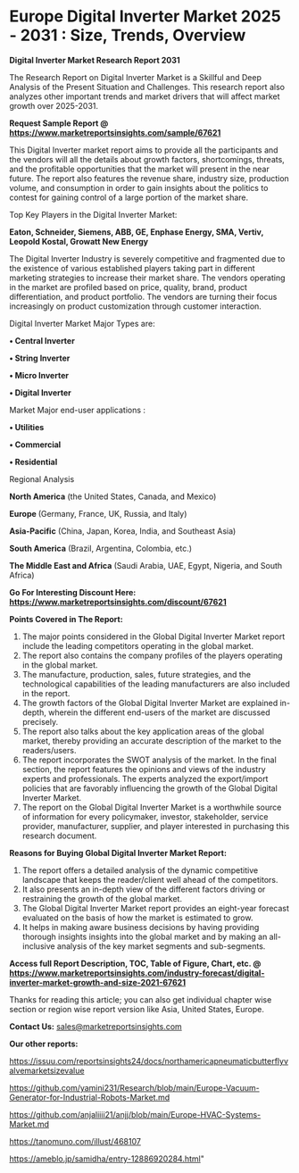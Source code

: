 # Europe Digital Inverter Market 2025 - 2031 : Size, Trends, Overview

<strong>Digital Inverter Market Research Report 2031</strong>

The Research Report on Digital Inverter Market is a Skillful and Deep Analysis of the Present Situation and Challenges. This research report also analyzes other important trends and market drivers that will affect market growth over 2025-2031.

<strong>Request Sample Report @ <a href=https://www.marketreportsinsights.com/sample/67621>https://www.marketreportsinsights.com/sample/67621</a></strong>

This Digital Inverter market report aims to provide all the participants and the vendors will all the details about growth factors, shortcomings, threats, and the profitable opportunities that the market will present in the near future. The report also features the revenue share, industry size, production volume, and consumption in order to gain insights about the politics to contest for gaining control of a large portion of the market share.

Top Key Players in the Digital Inverter Market:

<strong>Eaton, Schneider, Siemens, ABB, GE, Enphase Energy, SMA, Vertiv, Leopold Kostal, Growatt New Energy</strong>

The Digital Inverter Industry is severely competitive and fragmented due to the existence of various established players taking part in different marketing strategies to increase their market share. The vendors operating in the market are profiled based on price, quality, brand, product differentiation, and product portfolio. The vendors are turning their focus increasingly on product customization through customer interaction.

Digital Inverter Market Major Types are:

<strong>• Central Inverter

• String Inverter

• Micro Inverter

• Digital Inverter</strong>

Market Major end-user applications :

<strong>• Utilities

• Commercial

• Residential</strong>

Regional Analysis

</u><strong><b>North America</b></strong> (the United States, Canada, and Mexico)

<strong><b>Europe </b></strong>(Germany, France, UK, Russia, and Italy)

<strong><b>Asia-Pacific</b></strong> (China, Japan, Korea, India, and Southeast Asia)

<strong><b>South America</b></strong> (Brazil, Argentina, Colombia, etc.)

<strong><b>The Middle East and Africa</b></strong> (Saudi Arabia, UAE, Egypt, Nigeria, and South Africa)

<strong>Go For Interesting Discount Here: <a href=https://www.marketreportsinsights.com/discount/67621>https://www.marketreportsinsights.com/discount/67621</a></strong>

<strong>Points Covered in The Report:</strong>
<ol>
  <li>The major points considered in the Global Digital Inverter Market report include the leading competitors operating in the global market.</li>
  <li>The report also contains the company profiles of the players operating in the global market.</li>
  <li>The manufacture, production, sales, future strategies, and the technological capabilities of the leading manufacturers are also included in the report.</li>
  <li>The growth factors of the Global Digital Inverter Market are explained in-depth, wherein the different end-users of the market are discussed precisely.</li>
  <li>The report also talks about the key application areas of the global market, thereby providing an accurate description of the market to the readers/users.</li>
  <li>The report incorporates the SWOT analysis of the market. In the final section, the report features the opinions and views of the industry experts and professionals. The experts analyzed the export/import policies that are favorably influencing the growth of the Global Digital Inverter Market.</li>
  <li>The report on the Global Digital Inverter Market is a worthwhile source of information for every policymaker, investor, stakeholder, service provider, manufacturer, supplier, and player interested in purchasing this research document.</li>
</ol>
<strong>Reasons for Buying Global Digital Inverter Market Report:</strong>

<ol>
  <li>The report offers a detailed analysis of the dynamic competitive landscape that keeps the reader/client well ahead of the competitors.</li>
  <li>It also presents an in-depth view of the different factors driving or restraining the growth of the global market.</li>
  <li>The Global Digital Inverter Market report provides an eight-year forecast evaluated on the basis of how the market is estimated to grow.</li>
  <li>It helps in making aware business decisions by having providing thorough insights insights into the global market and by making an all-inclusive analysis of the key market segments and sub-segments.</li>
</ol>
<strong>Access full Report Description, TOC, Table of Figure, Chart, etc. @ <a href=https://www.marketreportsinsights.com/industry-forecast/digital-inverter-market-growth-and-size-2021-67621>https://www.marketreportsinsights.com/industry-forecast/digital-inverter-market-growth-and-size-2021-67621</a></strong>


Thanks for reading this article; you can also get individual chapter wise section or region wise report version like Asia, United States, Europe.

<strong>Contact Us:</strong>
sales@marketreportsinsights.com

<strong>Our other reports:</strong>

<a href=https://issuu.com/reportsinsights24/docs/northamericapneumaticbutterflyvalvemarketsizevalue>https://issuu.com/reportsinsights24/docs/northamericapneumaticbutterflyvalvemarketsizevalue</a>

<a href=https://github.com/yamini231/Research/blob/main/Europe-Vacuum-Generator-for-Industrial-Robots-Market.md>https://github.com/yamini231/Research/blob/main/Europe-Vacuum-Generator-for-Industrial-Robots-Market.md</a>

<a href=https://github.com/anjaliiii21/anjj/blob/main/Europe-HVAC-Systems-Market.md>https://github.com/anjaliiii21/anjj/blob/main/Europe-HVAC-Systems-Market.md</a>

<a href=https://tanomuno.com/illust/468107>https://tanomuno.com/illust/468107</a>

<a href=https://ameblo.jp/samidha/entry-12886920284.html>https://ameblo.jp/samidha/entry-12886920284.html</a>"
